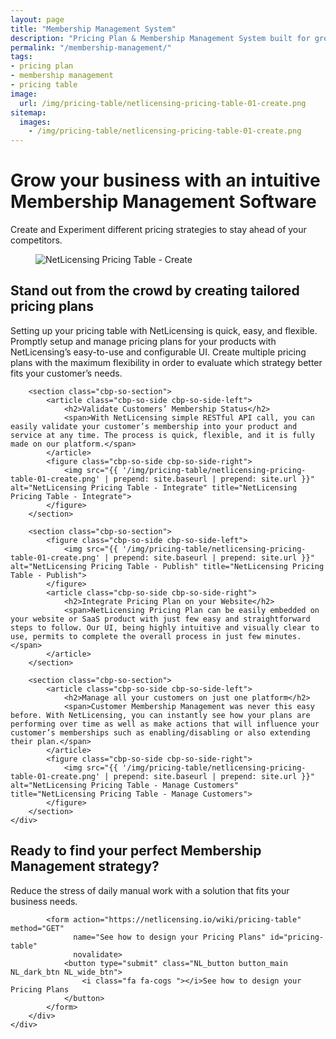 ```yaml
---
layout: page
title: "Membership Management System"
description: "Pricing Plan & Membership Management System built for growth-minded SaaS people"
permalink: "/membership-management/"
tags:
- pricing plan
- membership management
- pricing table
image:
  url: /img/pricing-table/netlicensing-pricing-table-01-create.png
sitemap:
  images:
    - /img/pricing-table/netlicensing-pricing-table-01-create.png
---
```


<div class="row NL_banner">
    <div class="col-md-8 col-md-offset-2 NL_about">
        <h1>Grow your business with an intuitive<br>Membership Management Software</h1>
        <span>Create and Experiment different pricing strategies to stay ahead of your competitors.</span>
    </div>
</div>

<div class="row">
    <div id="cbp-so-scroller" class="cbp-so-scroller NL_intro">
        <section class="cbp-so-section">
            <figure class="cbp-so-side cbp-so-side-left">
                <img src="{{ '/img/pricing-table/netlicensing-pricing-table-01-create.png' | prepend: site.baseurl | prepend: site.url }}" alt="NetLicensing Pricing Table - Create" title="NetLicensing Pricing Table - Create">
            </figure>
            <article class="cbp-so-side cbp-so-side-right">
                <h2>Stand out from the crowd by creating tailored pricing plans</h2>
                <span>Setting up your pricing table with NetLicensing is quick, easy, and flexible. Promptly setup and manage pricing plans for your products with NetLicensing’s easy-to-use and configurable UI. Create multiple pricing plans with the maximum flexibility in order to evaluate which strategy better fits your customer’s needs.</span>
            </article>
        </section>

        <section class="cbp-so-section">
            <article class="cbp-so-side cbp-so-side-left">
                <h2>Validate Customers’ Membership Status</h2>
                <span>With NetLicensing simple RESTful API call, you can easily validate your customer’s membership into your product and service at any time. The process is quick, flexible, and it is fully made on our platform.</span>
            </article>
            <figure class="cbp-so-side cbp-so-side-right">
                <img src="{{ '/img/pricing-table/netlicensing-pricing-table-01-create.png' | prepend: site.baseurl | prepend: site.url }}" alt="NetLicensing Pricing Table - Integrate" title="NetLicensing Pricing Table - Integrate">
            </figure>
        </section>

        <section class="cbp-so-section">
            <figure class="cbp-so-side cbp-so-side-left">
                <img src="{{ '/img/pricing-table/netlicensing-pricing-table-01-create.png' | prepend: site.baseurl | prepend: site.url }}" alt="NetLicensing Pricing Table - Publish" title="NetLicensing Pricing Table - Publish">
            </figure>
            <article class="cbp-so-side cbp-so-side-right">
                <h2>Integrate Pricing Plan on your Website</h2>
                <span>NetLicensing Pricing Plan can be easily embedded on your website or SaaS product with just few easy and straightforward steps to follow. Our UI, being highly intuitive and visually clear to use, permits to complete the overall process in just few minutes.</span>
            </article>
        </section>
        
        <section class="cbp-so-section">
            <article class="cbp-so-side cbp-so-side-left">
                <h2>Manage all your customers on just one platform</h2>
                <span>Customer Membership Management was never this easy before. With NetLicensing, you can instantly see how your plans are performing over time as well as make actions that will influence your customer’s memberships such as enabling/disabling or also extending their plan.</span>
            </article>
            <figure class="cbp-so-side cbp-so-side-right">
                <img src="{{ '/img/pricing-table/netlicensing-pricing-table-01-create.png' | prepend: site.baseurl | prepend: site.url }}" alt="NetLicensing Pricing Table - Manage Customers" title="NetLicensing Pricing Table - Manage Customers">
            </figure>
        </section>
    </div>
</div>

<div class="row">
    <div class="col-md-12 NL_form_light NL_block">
        <div class="col-md-8 col-md-offset-2 NL_form_light_text">
            <h2>Ready to find your perfect Membership Management strategy?</h2>
            <span>Reduce the stress of daily manual work with a solution that fits your business needs.</span>

            <form action="https://netlicensing.io/wiki/pricing-table" method="GET"
                  name="See how to design your Pricing Plans" id="pricing-table"
                  novalidate>
                <button type="submit" class="NL_button button_main NL_dark_btn NL_wide_btn">
                    <i class="fa fa-cogs "></i>See how to design your Pricing Plans
                </button>
            </form>
        </div>
    </div>
</div>
